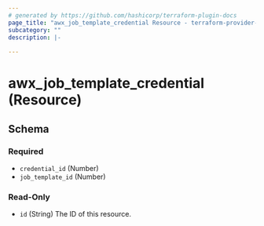 ```yaml
---
# generated by https://github.com/hashicorp/terraform-plugin-docs
page_title: "awx_job_template_credential Resource - terraform-provider-awx"
subcategory: ""
description: |-
  
---
```


# awx_job_template_credential (Resource)





<!-- schema generated by tfplugindocs -->
## Schema

### Required

- `credential_id` (Number)
- `job_template_id` (Number)

### Read-Only

- `id` (String) The ID of this resource.
